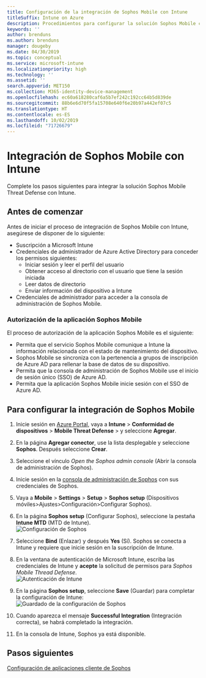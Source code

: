 ```yaml
---
title: Configuración de la integración de Sophos Mobile con Intune
titleSuffix: Intune on Azure
description: Procedimientos para configurar la solución Sophos Mobile con Microsoft Intune para controlar el acceso de los dispositivos móviles a los recursos corporativos.
keywords: ''
author: brenduns
ms.author: brenduns
manager: dougeby
ms.date: 04/30/2019
ms.topic: conceptual
ms.service: microsoft-intune
ms.localizationpriority: high
ms.technology: ''
ms.assetid: ''
search.appverid: MET150
ms.collection: M365-identity-device-management
ms.openlocfilehash: ec60a618280caf6a5b7ef242c192cc64b5d839de
ms.sourcegitcommit: 88b6e6d70f5fa15708e640f6e20b97a442ef07c5
ms.translationtype: HT
ms.contentlocale: es-ES
ms.lasthandoff: 10/02/2019
ms.locfileid: "71726679"
---
```

# <a name="integrate-sophos-mobile-with-intune"></a>Integración de Sophos Mobile con Intune  

Complete los pasos siguientes para integrar la solución Sophos Mobile Threat Defense con Intune.  

## <a name="before-you-begin"></a>Antes de comenzar  

Antes de iniciar el proceso de integración de Sophos Mobile con Intune, asegúrese de disponer de lo siguiente:  
- Suscripción a Microsoft Intune  
- Credenciales de administrador de Azure Active Directory para conceder los permisos siguientes:  
  - Iniciar sesión y leer el perfil del usuario  
  - Obtener acceso al directorio con el usuario que tiene la sesión iniciada  
  - Leer datos de directorio  
  - Enviar información del dispositivo a Intune  
- Credenciales de administrador para acceder a la consola de administración de Sophos Mobile.  


### <a name="sophos-mobile-app-authorization"></a>Autorización de la aplicación Sophos Mobile  
  
El proceso de autorización de la aplicación Sophos Mobile es el siguiente:  
- Permita que el servicio Sophos Mobile comunique a Intune la información relacionada con el estado de mantenimiento del dispositivo.  
- Sophos Mobile se sincroniza con la pertenencia a grupos de inscripción de Azure AD para rellenar la base de datos de su dispositivo.  
- Permita que la consola de administración de Sophos Mobile use el inicio de sesión único (SSO) de Azure AD.  
- Permita que la aplicación Sophos Mobile inicie sesión con el SSO de Azure AD.  


## <a name="to-set-up-sophos-mobile-integration"></a>Para configurar la integración de Sophos Mobile  

1. Inicie sesión en [Azure Portal]( https://portal.azure.com/), vaya a **Intune** > **Conformidad de dispositivos** > **Mobile Threat Defense** > y seleccione **Agregar**.  
2. En la página **Agregar conector**, use la lista desplegable y seleccione **Sophos**. Después seleccione **Crear**.  
3. Seleccione el vínculo *Open the Sophos admin console* (Abrir la consola de administración de Sophos).  
4. Inicie sesión en la [consola de administración de Sophos](https://central.sophos.com/) con sus credenciales de Sophos.  
5. Vaya a **Mobile** > **Settings** > **Setup** > **Sophos setup** (Dispositivos móviles>Ajustes>Configuración>Configurar Sophos).  
6. En la página **Sophos setup** (Configurar Sophos), seleccione la pestaña **Intune MTD** (MTD de Intune).  
   ![Configuración de Sophos](./media/sophos-mtd-connector-integration/sophos-setup.png) 
 
7. Seleccione **Bind** (Enlazar) y después **Yes** (Sí). Sophos se conecta a Intune y requiere que inicie sesión en la suscripción de Intune. 
8. En la ventana de autenticación de Microsoft Intune, escriba las credenciales de Intune y **acepte** la solicitud de permisos para *Sophos Mobile Thread Defense*.  
   ![Autenticación de Intune](./media/sophos-mtd-connector-integration/intune-authentication.png)

9. En la página **Sophos setup**, seleccione **Save** (Guardar) para completar la configuración de Intune:  
   ![Guardado de la configuración de Sophos](./media/sophos-mtd-connector-integration/save-sophos-configuration.png)  

1. Cuando aparezca el mensaje **Successful Integration** (Integración correcta), se habrá completado la integración.  
1. En la consola de Intune, Sophos ya está disponible.  


## <a name="next-steps"></a>Pasos siguientes  
[Configuración de aplicaciones cliente de Sophos](mtd-apps-ios-app-configuration-policy-add-assign.md)
